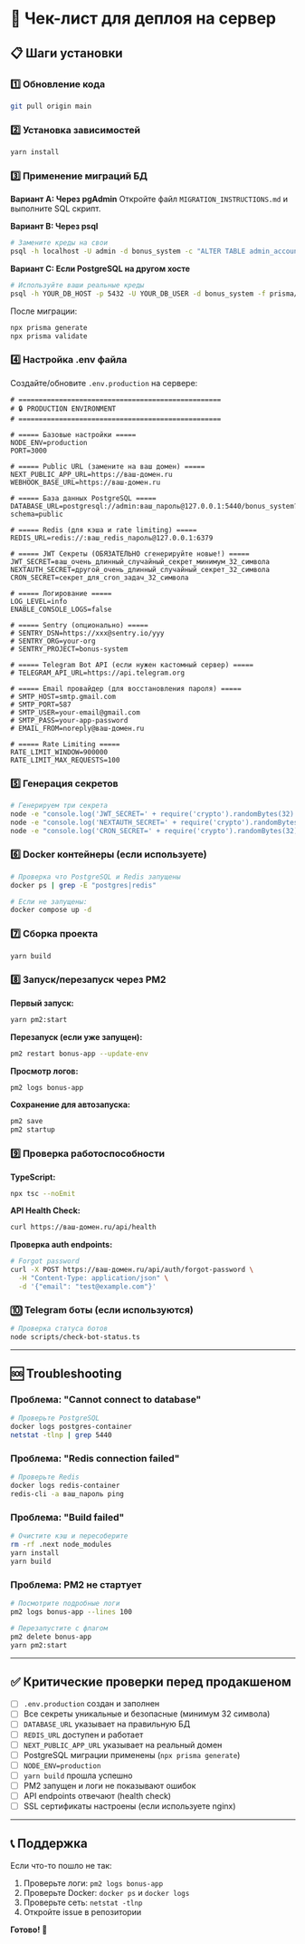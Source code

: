 # 🚀 Чек-лист для деплоя на сервер

## 📋 Шаги установки

### 1️⃣ Обновление кода
```bash
git pull origin main
```

### 2️⃣ Установка зависимостей
```bash
yarn install
```

### 3️⃣ Применение миграций БД

**Вариант A: Через pgAdmin**
Откройте файл `MIGRATION_INSTRUCTIONS.md` и выполните SQL скрипт.

**Вариант B: Через psql**
```bash
# Замените креды на свои
psql -h localhost -U admin -d bonus_system -c "ALTER TABLE admin_accounts ADD COLUMN IF NOT EXISTS metadata JSONB;"
```

**Вариант C: Если PostgreSQL на другом хосте**
```bash
# Используйте ваши реальные креды
psql -h YOUR_DB_HOST -p 5432 -U YOUR_DB_USER -d bonus_system -f prisma/migrations/20251002_add_metadata_to_admin_account/migration.sql
```

После миграции:
```bash
npx prisma generate
npx prisma validate
```

### 4️⃣ Настройка .env файла

Создайте/обновите `.env.production` на сервере:

```env
# ==================================================
# 🔒 PRODUCTION ENVIRONMENT
# ==================================================

# ===== Базовые настройки =====
NODE_ENV=production
PORT=3000

# ===== Public URL (замените на ваш домен) =====
NEXT_PUBLIC_APP_URL=https://ваш-домен.ru
WEBHOOK_BASE_URL=https://ваш-домен.ru

# ===== База данных PostgreSQL =====
DATABASE_URL=postgresql://admin:ваш_пароль@127.0.0.1:5440/bonus_system?schema=public

# ===== Redis (для кэша и rate limiting) =====
REDIS_URL=redis://:ваш_redis_пароль@127.0.0.1:6379

# ===== JWT Секреты (ОБЯЗАТЕЛЬНО сгенерируйте новые!) =====
JWT_SECRET=ваш_очень_длинный_случайный_секрет_минимум_32_символа
NEXTAUTH_SECRET=другой_очень_длинный_случайный_секрет_32_символа
CRON_SECRET=секрет_для_cron_задач_32_символа

# ===== Логирование =====
LOG_LEVEL=info
ENABLE_CONSOLE_LOGS=false

# ===== Sentry (опционально) =====
# SENTRY_DSN=https://xxx@sentry.io/yyy
# SENTRY_ORG=your-org
# SENTRY_PROJECT=bonus-system

# ===== Telegram Bot API (если нужен кастомный сервер) =====
# TELEGRAM_API_URL=https://api.telegram.org

# ===== Email провайдер (для восстановления пароля) =====
# SMTP_HOST=smtp.gmail.com
# SMTP_PORT=587
# SMTP_USER=your-email@gmail.com
# SMTP_PASS=your-app-password
# EMAIL_FROM=noreply@ваш-домен.ru

# ===== Rate Limiting =====
RATE_LIMIT_WINDOW=900000
RATE_LIMIT_MAX_REQUESTS=100
```

### 5️⃣ Генерация секретов

```bash
# Генерируем три секрета
node -e "console.log('JWT_SECRET=' + require('crypto').randomBytes(32).toString('base64'))"
node -e "console.log('NEXTAUTH_SECRET=' + require('crypto').randomBytes(32).toString('base64'))"
node -e "console.log('CRON_SECRET=' + require('crypto').randomBytes(32).toString('base64'))"
```

### 6️⃣ Docker контейнеры (если используете)

```bash
# Проверка что PostgreSQL и Redis запущены
docker ps | grep -E "postgres|redis"

# Если не запущены:
docker compose up -d
```

### 7️⃣ Сборка проекта

```bash
yarn build
```

### 8️⃣ Запуск/перезапуск через PM2

**Первый запуск:**
```bash
yarn pm2:start
```

**Перезапуск (если уже запущен):**
```bash
pm2 restart bonus-app --update-env
```

**Просмотр логов:**
```bash
pm2 logs bonus-app
```

**Сохранение для автозапуска:**
```bash
pm2 save
pm2 startup
```

### 9️⃣ Проверка работоспособности

**TypeScript:**
```bash
npx tsc --noEmit
```

**API Health Check:**
```bash
curl https://ваш-домен.ru/api/health
```

**Проверка auth endpoints:**
```bash
# Forgot password
curl -X POST https://ваш-домен.ru/api/auth/forgot-password \
  -H "Content-Type: application/json" \
  -d '{"email": "test@example.com"}'
```

### 🔟 Telegram боты (если используются)

```bash
# Проверка статуса ботов
node scripts/check-bot-status.ts
```

---

## 🆘 Troubleshooting

### Проблема: "Cannot connect to database"
```bash
# Проверьте PostgreSQL
docker logs postgres-container
netstat -tlnp | grep 5440
```

### Проблема: "Redis connection failed"
```bash
# Проверьте Redis
docker logs redis-container
redis-cli -a ваш_пароль ping
```

### Проблема: "Build failed"
```bash
# Очистите кэш и пересоберите
rm -rf .next node_modules
yarn install
yarn build
```

### Проблема: PM2 не стартует
```bash
# Посмотрите подробные логи
pm2 logs bonus-app --lines 100

# Перезапустите с флагом
pm2 delete bonus-app
yarn pm2:start
```

---

## ✅ Критические проверки перед продакшеном

- [ ] `.env.production` создан и заполнен
- [ ] Все секреты уникальные и безопасные (минимум 32 символа)
- [ ] `DATABASE_URL` указывает на правильную БД
- [ ] `REDIS_URL` доступен и работает
- [ ] `NEXT_PUBLIC_APP_URL` указывает на реальный домен
- [ ] PostgreSQL миграции применены (`npx prisma generate`)
- [ ] `NODE_ENV=production`
- [ ] `yarn build` прошла успешно
- [ ] PM2 запущен и логи не показывают ошибок
- [ ] API endpoints отвечают (health check)
- [ ] SSL сертификаты настроены (если используете nginx)

---

## 📞 Поддержка

Если что-то пошло не так:
1. Проверьте логи: `pm2 logs bonus-app`
2. Проверьте Docker: `docker ps` и `docker logs`
3. Проверьте сеть: `netstat -tlnp`
4. Откройте issue в репозитории

**Готово! 🎉**

